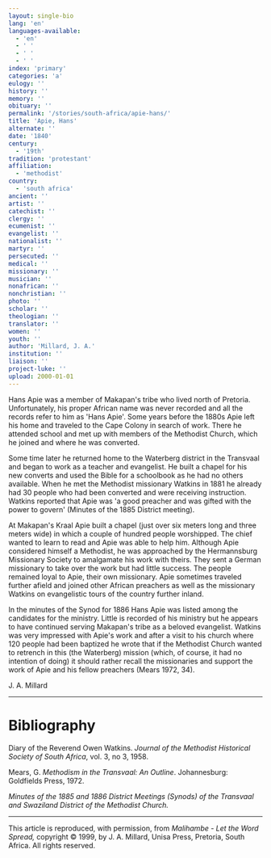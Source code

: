 ```yaml
---
layout: single-bio
lang: 'en'
languages-available:
  - 'en'
  - ' '
  - ' '
  - ' '
index: 'primary'
categories: 'a'
eulogy: ''
history: ''
memory: ''
obituary: ''
permalink: '/stories/south-africa/apie-hans/'
title: 'Apie, Hans'
alternate: ''
date: '1840'
century:
  - '19th'
tradition: 'protestant'
affiliation:
  - 'methodist'
country:
  - 'south africa'
ancient: ''
artist: ''
catechist: ''
clergy: ''
ecumenist: ''
evangelist: ''
nationalist: ''
martyr: ''
persecuted: ''
medical: ''
missionary: ''
musician: ''
nonafrican: ''
nonchristian: ''
photo: ''
scholar: ''
theologian: ''
translator: ''
women: ''
youth: ''
author: 'Millard, J. A.'
institution: ''
liaison: ''
project-luke: ''
upload: 2000-01-01
---
```



Hans Apie was a member of Makapan's tribe who lived north of Pretoria. Unfortunately, his proper African name was never recorded and all the records refer to him as 'Hans Apie'.  Some years before the 1880s Apie left his home and traveled to the Cape Colony in search of work. There he attended school and met up with members of the Methodist Church, which he joined and where he was converted.

Some time later he returned home to the Waterberg district in the Transvaal and began to work as a teacher and evangelist. He built a chapel for his new converts and used the Bible for a schoolbook as he had no others available. When he met the Methodist missionary Watkins in 1881 he already had 30 people who had been converted and were receiving instruction. Watkins reported that Apie was 'a good preacher and was gifted with  the power to govern' (Minutes of the 1885 District meeting).

At Makapan's Kraal Apie built a chapel (just over six meters long and three meters wide) in which a couple of hundred people worshipped. The chief wanted to learn to read and Apie was able to help him. Although Apie considered himself a Methodist, he was approached by the Hermannsburg Missionary Society to amalgamate his work with theirs. They sent a German missionary to take over the work but had little success. The people remained loyal to Apie, their own missionary. Apie sometimes traveled further afield and joined other African preachers as well as the missionary Watkins on evangelistic tours of the country further inland.

In the minutes of the Synod for 1886 Hans Apie was listed among the candidates for the ministry. Little is recorded of his ministry but he appears to have continued serving Makapan's tribe as a beloved evangelist. Watkins was very impressed with Apie's work and after a visit to his church where 120 people had been baptized he wrote that if the Methodist Church wanted to retrench in this (the Waterberg) mission (which, of course, it had no intention of doing) it should rather recall the missionaries and support the work of Apie and his fellow preachers (Mears 1972, 34).

J. A. Millard

---

# Bibliography

Diary of the Reverend Owen Watkins.  *Journal of the Methodist Historical Society of South Africa*, vol. 3, no 3, 1958.

Mears, G. *Methodism in the Transvaal: An Outline*. Johannesburg: Goldfields Press, 1972.

*Minutes of the 1885 and 1886 District Meetings (Synods) of the Transvaal and Swaziland District of the Methodist Church.*

---

This article is reproduced, with permission, from *Malihambe - Let the Word Spread,* copyright &copy; 1999, by J. A. Millard, Unisa Press, Pretoria, South Africa.  All rights reserved.